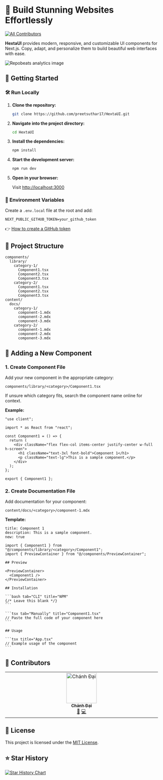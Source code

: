 # 🌟 Build Stunning Websites Effortlessly

[![All Contributors](https://img.shields.io/badge/all_contributors-1-orange.svg?style=flat-square)](#contributors-)

**HextaUI** provides modern, responsive, and customizable UI components for Next.js. Copy, adapt, and personalize them to build beautiful web interfaces with ease.

![Repobeats analytics image](https://repobeats.axiom.co/api/embed/5cd513309dd1bc807edd35a7da0044e27506ed5e.svg)

## 🚀 Getting Started

### 🛠️ Run Locally

1. **Clone the repository:**

   ```bash
   git clone https://github.com/preetsuthar17/HextaUI.git
   ```

2. **Navigate into the project directory:**

   ```bash
   cd HextaUI
   ```

3. **Install the dependencies:**

   ```bash
   npm install
   ```

4. **Start the development server:**

   ```bash
   npm run dev
   ```

5. **Open in your browser:**

   Visit [http://localhost:3000](http://localhost:3000)

### 🔐 Environment Variables

Create a `.env.local` file at the root and add:

```env
NEXT_PUBLIC_GITHUB_TOKEN=your_github_token
```

👉 [How to create a GitHub token](https://docs.github.com/en/authentication/keeping-your-account-and-data-secure/creating-a-personal-access-token)

## 📁 Project Structure

```text
components/
  library/
    category-1/
      Component1.tsx
      Component2.tsx
      Component3.tsx
    category-2/
      Component1.tsx
      Component2.tsx
      Component3.tsx
content/
  docs/
    category-1/
      component-1.mdx
      component-2.mdx
      component-3.mdx
    category-2/
      component-1.mdx
      component-2.mdx
      component-3.mdx
```

## 🧱 Adding a New Component

### 1. Create Component File

Add your new component in the appropriate category:

```text
components/library/<category>/Component1.tsx
```

If unsure which category fits, search the component name online for context.

**Example:**

```tsx
"use client";

import * as React from "react";

const Component1 = () => {
  return (
    <div className="flex flex-col items-center justify-center w-full h-screen">
      <h1 className="text-3xl font-bold">Component 1</h1>
      <p className="text-lg">This is a sample component.</p>
    </div>
  );
};

export { Component1 };
```

### 2. Create Documentation File

Add documentation for your component:

```text
content/docs/<category>/component-1.mdx
```

**Template:**

````mdx
title: Component 1
description: This is a sample component.
new: true

import { Component1 } from "@/components/library/<category>/Component1";
import { PreviewContainer } from "@/components/PreviewContainer";

## Preview

<PreviewContainer>
  <Component1 />
</PreviewContainer>

## Installation

```bash tab="CLI" title="NPM"
{/* Leave this blank */}
```

```tsx tab="Manually" title="Component1.tsx"
// Paste the full code of your component here
```

## Usage

```tsx title="App.tsx"
// Example usage of the component
```
````

## 👥 Contributors

<!-- ALL-CONTRIBUTORS-LIST:START - Do not remove or modify this section -->
<!-- prettier-ignore-start -->
<!-- markdownlint-disable -->
<table>
  <tbody>
    <tr>
        <td align="center" valign="top" width="14.28%"><a href="http://chanhdai.com"><img src="https://avatars.githubusercontent.com/u/10192821?v=4?s=100" width="100px;" alt="Chánh Đại"/><br /><sub><b>Chánh Đại</b></sub></a><br /><a href="https://github.com/preetsuthar17/HextaUI/issues?q=author%3Ancdai" title="Bug reports">🐛</a> <a href="https://github.com/preetsuthar17/HextaUI/commits?author=ncdai" title="Code">💻</a></td>
    </tr>
  </tbody>
</table>

<!-- markdownlint-restore -->
<!-- prettier-ignore-end -->

<!-- ALL-CONTRIBUTORS-LIST:END -->
<!-- prettier-ignore-start -->
<!-- markdownlint-disable -->

<!-- markdownlint-restore -->
<!-- prettier-ignore-end -->

<!-- ALL-CONTRIBUTORS-LIST:END -->

## 📜 License

This project is licensed under the [MIT License](https://github.com/preetsuthar17/HextaUI/blob/master/LICENSE).

## ⭐ Star History

[![Star History Chart](https://api.star-history.com/svg?repos=preetsuthar17/HextaUI&type=Date)](https://star-history.com/#preetsuthar17/HextaUI&Date)
